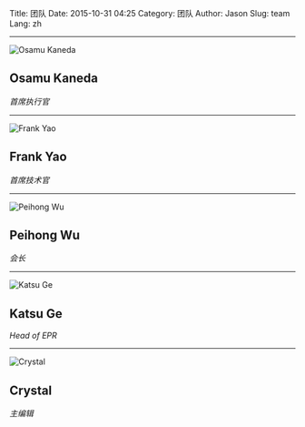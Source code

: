 ﻿Title: 团队
Date: 2015-10-31 04:25
Category: 团队
Author: Jason
Slug: team
Lang: zh

----------------------------------------------

![](/images/osamu-kaneda.jpg "Osamu Kaneda")
## Osamu Kaneda
*首席执行官*

----------------------------------------------

![](/images/placeholder.png "Frank Yao")
## Frank Yao
*首席技术官*

----------------------------------------------

![](/images/peihong-wu.jpg "Peihong Wu")
## Peihong Wu
*会长*

----------------------------------------------

![](/images/placeholder.png "Katsu Ge")
## Katsu Ge
*Head of EPR*

----------------------------------------------

![](/images/crystal.jpg "Crystal")
## Crystal
*主编辑*